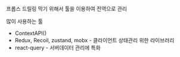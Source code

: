 프롭스 드릴링 막기 위해서 툴을 이용하여 전역으로 관리

많이 사용하는 툴
* ContextAPI()
* Redux, Recoil, zustand, mobx - 클라이언트 상태관리 위한 라이브러리
* react-query - 서버데이터 관리에 특화
